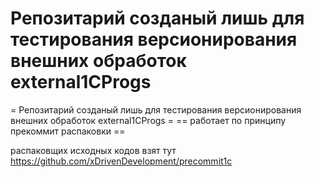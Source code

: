 ﻿# Репозитарий созданый лишь для тестирования версионирования внешних обработок external1CProgs
= Репозитарий созданый лишь для тестирования версионирования внешних обработок external1CProgs =
== работает по принципу прекоммит распаковки ==

распаковщих исходных кодов взят тут https://github.com/xDrivenDevelopment/precommit1c

